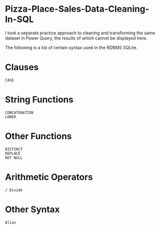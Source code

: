 # Pizza-Place-Sales-Data-Cleaning-In-SQL

I took a separate practice approach to cleaning and transforming the same dataset in Power Query, the results of which cannot be displayed here. 

The following is a list of certain syntax used in the RDBMS SQLite. 

# Clauses
    CASE
# String Functions
    CONCATENATION
    LOWER
# Other Functions
    DISTINCT
    REPLACE
    NOT NULL
# Arithmetic Operators
    / Divide   
# Other Syntax
    Alias
